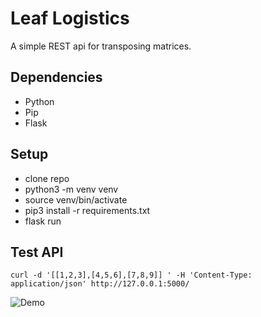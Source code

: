 # Leaf Logistics

A simple REST api for transposing matrices.

## Dependencies

- Python
- Pip
- Flask

## Setup

- clone repo
- python3 -m venv venv
- source venv/bin/activate
- pip3 install -r requirements.txt
- flask run

## Test API

`curl -d '[[1,2,3],[4,5,6],[7,8,9]] ' -H 'Content-Type: application/json' http://127.0.0.1:5000/`

![Demo](https://s3.gifyu.com/images/demo5f1f1cd826433648.gif)
